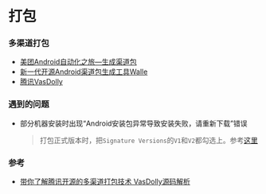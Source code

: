 # 打包

### 多渠道打包
* [美团Android自动化之旅—生成渠道包](https://tech.meituan.com/mt-apk-packaging.html)
* [新一代开源Android渠道包生成工具Walle](https://tech.meituan.com/android-apk-v2-signature-scheme.html)
* [腾讯VasDolly](https://github.com/Tencent/VasDolly/wiki)

### 遇到的问题
* 部分机器安装时出现“Android安装包异常导致安装失败，请重新下载”错误
	
	> 打包正式版本时，把`Signature Versions`的`V1`和`V2`都勾选上。参考[这里](https://blog.csdn.net/crackgmkey/article/details/78962302)

### 参考
* [带你了解腾讯开源的多渠道打包技术 VasDolly源码解析](https://juejin.im/post/5ad47f466fb9a028d82c3e29)